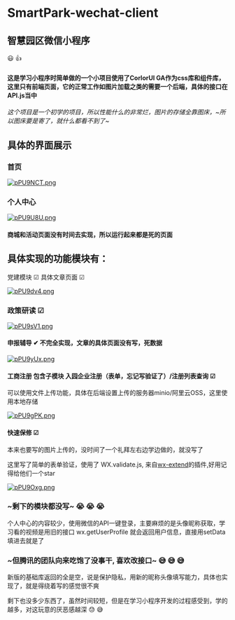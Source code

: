 # SmartPark-wechat-client
## 智慧园区微信小程序

:smiley: 👍

#### 这是学习小程序时简单做的一个小项目使用了CorlorUI GA作为css库和组件库，这里只有前端页面，它的正常工作如图片加载之类的需要一个后端，具体的接口在 API.js当中
*这个项目是一个初学的项目，所以性能什么的非常烂，图片的存储全靠图床，~所以图床要是寄了，就什么都看不到了~*


## 具体的界面展示
### 首页
[![pPU9NCT.png](https://s1.ax1x.com/2023/08/27/pPU9NCT.png)](https://imgse.com/i/pPU9NCT)

### 个人中心
[![pPU9U8U.png](https://s1.ax1x.com/2023/08/27/pPU9U8U.png)](https://imgse.com/i/pPU9U8U)

#### 商城和活动页面没有时间去实现，所以运行起来都是死的页面

## 具体实现的功能模块有：
党建模块 &#9745; 具体文章页面 &#9745; 

[![pPU9dv4.png](https://s1.ax1x.com/2023/08/27/pPU9dv4.png)](https://imgse.com/i/pPU9dv4)

### 政策研读  &#9745; 

[![pPU9sV1.png](https://s1.ax1x.com/2023/08/27/pPU9sV1.png)](https://imgse.com/i/pPU9sV1)

#### 申报辅导 	&#10004; 不完全实现，文章的具体页面没有写，死数据

[![pPU9yUx.png](https://s1.ax1x.com/2023/08/27/pPU9yUx.png)](https://imgse.com/i/pPU9yUx)

#### 工商注册 包含子模块 入园企业注册（表单，忘记写验证了）/注册列表查询 &#9745;  

可以使用文件上传功能，具体在后端设置上传的服务器minio/阿里云OSS，这里使用本地存储

[![pPU9gPK.png](https://s1.ax1x.com/2023/08/27/pPU9gPK.png)](https://imgse.com/i/pPU9gPK)

#### 快速保修 &#9745;

本来也要写的图片上传的，没时间了一个礼拜左右边学边做的，就没写了

这里写了简单的表单验证，使用了 WX.validate.js, 来自[wx-extend](https://github.com/wux-weapp/wx-extend)的插件,好用记得给他们一个star

[![pPU9Oxg.png](https://s1.ax1x.com/2023/08/27/pPU9Oxg.png)](https://imgse.com/i/pPU9Oxg)

### ~剩下的模块都没写~ :sob: :sob: :sob:

个人中心的内容较少，使用微信的API一键登录，主要麻烦的是头像昵称获取，学习看的视频是用旧的接口 wx.getUserProfile 就会返回用户信息，直接用setData填进去就是了

### ~但腾讯的团队向来吃饱了没事干, 喜欢改接口~  :sweat_smile:  :sweat_smile:  :sweat_smile:

新版的基础库返回的全是空，说是保护隐私，用新的昵称头像填写能力，具体也实现了，就是得绕着写的感觉很不爽

剩下也没多少东西了，虽然时间较短，但是在学习小程序开发的过程感受到，学的越多，对这玩意的厌恶感越深 :sweat: :sweat_smile:


